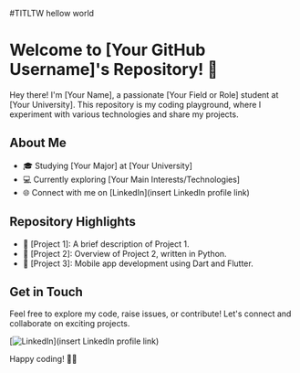 #TITLTW
hellow world 
# Welcome to [Your GitHub Username]'s Repository! 👋

Hey there! I'm [Your Name], a passionate [Your Field or Role] student at [Your University]. This repository is my coding playground, where I experiment with various technologies and share my projects.

## About Me
- 🎓 Studying [Your Major] at [Your University]
- 💻 Currently exploring [Your Main Interests/Technologies]
- 🌐 Connect with me on [LinkedIn](insert LinkedIn profile link)

## Repository Highlights
- 🚀 [Project 1]: A brief description of Project 1.
- 🐍 [Project 2]: Overview of Project 2, written in Python.
- 📱 [Project 3]: Mobile app development using Dart and Flutter.

## Get in Touch
Feel free to explore my code, raise issues, or contribute! Let's connect and collaborate on exciting projects. 

[![LinkedIn](https://img.shields.io/badge/LinkedIn-Connect-blue)](insert LinkedIn profile link)

Happy coding! 🚀✨
